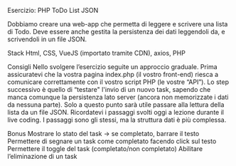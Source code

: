 Esercizio: PHP ToDo List JSON

Dobbiamo creare una web-app che permetta di leggere e scrivere una lista di Todo. Deve essere anche gestita la persistenza dei dati leggendoli da, e scrivendoli in un file JSON.

Stack
Html, CSS, VueJS (importato tramite CDN), axios, PHP

Consigli
Nello svolgere l’esercizio seguite un approccio graduale. Prima assicuratevi che la vostra pagina index.php (il vostro front-end) riesca a comunicare correttamente con il vostro script PHP (le vostre “API”).
Lo step successivo è quello di “testare" l'invio di un nuovo task, sapendo che manca comunque la persistenza lato server (ancora non memorizzate i dati da nessuna parte). Solo a questo punto sarà utile passare alla lettura della lista da un file JSON.
Ricordatevi i passaggi svolti oggi a lezione durante il live coding. I passaggi sono gli stessi, ma la struttura dati è più complessa.

Bonus
Mostrare lo stato del task → se completato, barrare il testo
Permettere di segnare un task come completato facendo click sul testo
Permettere il toggle del task (completato/non completato)
Abilitare l’eliminazione di un task